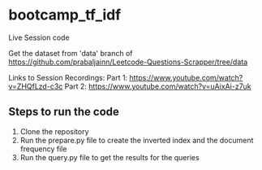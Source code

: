 # bootcamp_tf_idf
Live Session code

Get the dataset from 'data' branch of https://github.com/prabaljainn/Leetcode-Questions-Scrapper/tree/data

Links to Session Recordings:
Part 1: https://www.youtube.com/watch?v=ZHQfLzd-c3c
Part 2: https://www.youtube.com/watch?v=uAixAi-z7uk

## Steps to run the code
1. Clone the repository
2. Run the prepare.py file to create the inverted index and the document frequency file
3. Run the query.py file to get the results for the queries